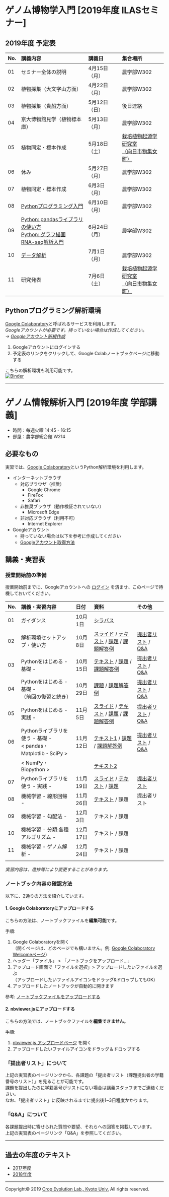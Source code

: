 <a name="section1"></a>
# ゲノム博物学入門 [2019年度 ILASセミナー]

## 2019年度 予定表

| No. | 講義内容 | 講義日 | 集合場所 |
|:---|:---|:---|:---|
| 01 | セミナー全体の説明 | 4月15日（月）| 農学部W302 |
| 02 | 植物採集（大文字山方面）| 4月22日（月） | 農学部W302 |
| 03 | 植物採集（貴船方面）| 5月12日（日） | 後日連絡 |
| 04 | 京大博物館見学（植物標本庫） | 5月13日（月） | 農学部W302 |
| 05 | 植物同定・標本作成 | 5月18日（土） | [栽培植物起源学研究室<br>（向日市物集女町）](http://www.crop-evolution.kais.kyoto-u.ac.jp/) |
| 06 | 休み | 5月27日（月） | 農学部W302 |
| 07 | 植物同定・標本作成 | 6月3日（月） | 農学部W302 |
| 08 | [Pythonプログラミング入門](https://colab.research.google.com/github/qqep685d/Introduction_series/blob/master/Python_Introduction.ipynb) | 6月10日（月） | 農学部W302 |
| 09 | [Python: pandasライブラリの使い方](https://colab.research.google.com/github/qqep685d/Introduction_series/blob/master/pandas_Introduction.ipynb)<br>[Python: グラフ描画](https://colab.research.google.com/github/qqep685d/Introduction_series/blob/master/Visualization_Introduction.ipynb)<br>[RNA-seq解析入門](https://colab.research.google.com/github/qqep685d/Introduction_series/blob/master/RNAseq_Introduction.ipynb) | 6月24日（月） | 農学部W302 |
| 10 | [データ解析](https://colab.research.google.com/github/qqep685d/GoogleColab_env/blob/master/ILAS2019_Env.ipynb) | 7月1日（月） | 農学部W302 |
| 11 | 研究発表 | 7月6日（土） | [栽培植物起源学研究室<br>（向日市物集女町）](http://www.crop-evolution.kais.kyoto-u.ac.jp/) |

## Pythonプログラミング解析環境
[Google Colaboratory](https://colab.research.google.com/notebooks/welcome.ipynb)と呼ばれるサービスを利用します。  
*Googleアカウントが必要です。持っていない場合は作成してください。  
→
[Googleアカウント新規作成](https://accounts.google.com/signup/v2/webcreateaccount?continue=https%3A%2F%2Fwww.google.co.jp%2F&hl=ja&gmb=exp&biz=false&flowName=GlifWebSignIn&flowEntry=SignUp)*

1. Googleアカウントにログインする
1. 予定表のリンクをクリックして、Google Colabノートブックページに移動する

こちらの解析環境も利用可能です。  
[![Binder](https://mybinder.org/badge_logo.svg)](https://mybinder.org/v2/gh/qqep685d/remote_env_introduction_series.git/master?filepath=index.ipynb)






---

<a name="section2"></a>
# ゲノム情報解析入門 [2019年度 学部講義]

- 時間：毎週火曜 14:45 - 16:15  
- 部屋：農学部総合館 W214  

## 必要なもの
実習では、[Google Colaboratory](https://colab.research.google.com/notebooks/welcome.ipynb)というPython解析環境を利用します。  
- インターネットブラウザ
  - 対応ブラウザ（推奨）
    - Google Chrome
    - FireFox
    - Safari
  - 非推奨ブラウザ（動作検証されていない）
    - Microsoft Edge
  - 非対応ブラウザ（利用不可）
    - Internet Explorer
- Googleアカウント
  - 持っていない場合は以下を参考に作成してください
  - [Googleアカウント取得方法](https://github.com/CropEvol/lecture/blob/master/textbook_2019/L02_create_google_acount.md)




## 講義・実習表

### 授業開始前の準備
授業開始前までに、Googleアカウントへの [ログイン](https://www.google.com/accounts/login) を済ませ、このページで待機しておいてください。

| No. | 講義・実習内容 | 日付 | 資料 | その他 |
|:---|:---|:---|:---|:---|
|01| ガイダンス | 10月1日 | [シラバス](https://ocw.kyoto-u.ac.jp/syllabuses2019/111/7/5323000) ||
|02| 解析環境セットアップ・使い方 | 10月8日 | [スライド](https://github.com/CropEvol/lecture/blob/master/textbook_2019/L02_intro_bioinfo.pdf) / [テキスト](https://colab.research.google.com/github/CropEvol/lecture/blob/master/textbook_2019/L02_first_googlecolab.ipynb) / [課題](https://colab.research.google.com/github/CropEvol/lecture/blob/master/textbook_2019/L02_first_googlecolab.HW.ipynb) / [課題解答例](https://colab.research.google.com/github/CropEvol/lecture/blob/master/textbook_2019/L02_first_googlecolab.HW.ANS.ipynb) | [提出者リスト](https://drive.google.com/open?id=1-_0Yz6M8_OohaDBsEH1cCYD7MkvFrxpB) / [Q&A](https://drive.google.com/open?id=1-gyTJ-MVpBgSDQgMpKGwiAjcAuBy4G2p) |
|03| Pythonをはじめる - 基礎 - | 10月15日 | [テキスト](https://colab.research.google.com/github/CropEvol/lecture/blob/master/textbook_2019/L03_python_basis.ipynb) / [課題](https://colab.research.google.com/github/CropEvol/lecture/blob/master/textbook_2019/L03_python_basis.HW.ipynb) / [課題解答例](https://colab.research.google.com/github/CropEvol/lecture/blob/master/textbook_2019/L03_python_basis.HW.ANS.ipynb) | [提出者リスト](https://drive.google.com/open?id=1eu3pHuxmdOkxqrAtreHIqG1wo6z0fjpw) / [Q&A](https://drive.google.com/open?id=1f2JmnsMyMjpzjNNlk0oXk40jl3jUM8lt) |
|04| Pythonをはじめる - 基礎 -<br>（前回の復習と続き） | 10月29日 | [課題](https://colab.research.google.com/github/CropEvol/lecture/blob/master/textbook_2019/L04_python_basis.HW.ipynb) / [課題解答例](https://colab.research.google.com/github/CropEvol/lecture/blob/master/textbook_2019/L04_python_basis.HW.ANS.ipynb) | [提出者リスト](https://drive.google.com/open?id=1_Dtd-xXJ_V-yGPluhqVgB_L__szufK-i) / [Q&A](https://drive.google.com/open?id=15NSU21d5RutU2nH_NFuBo22hqAPBqDMW) |
|05| Pythonをはじめる - 実践 - | 11月5日 | [スライド](https://github.com/CropEvol/lecture/blob/master/textbook_2019/L05_slide.resized.pdf) / [テキスト](https://colab.research.google.com/github/CropEvol/lecture/blob/master/textbook_2019/L05_population_genetics.ipynb) / [課題](https://colab.research.google.com/github/CropEvol/lecture/blob/master/textbook_2019/L05_population_genetics.HW.ipynb) / [課題解答例](https://colab.research.google.com/github/CropEvol/lecture/blob/master/textbook_2019/L05_population_genetics.HW.ANS.ipynb) | [提出者リスト](https://drive.google.com/open?id=1Pc4MCMJTshoIWQA1SUNPGWWBi30MMDbh) / [Q&A](https://drive.google.com/open?id=1ItxZ8QxX8Q1sGCEsIAFiL33i4T1mw4jU) |
|06| Pythonライブラリを使う - 基礎 -<br>< pandas・Matplotlib・SciPy > | 11月12日 | [テキスト1](https://colab.research.google.com/github/CropEvol/lecture/blob/master/textbook_2019/L06_python_libraries_1.ipynb) / [課題](https://colab.research.google.com/github/CropEvol/lecture/blob/master/textbook_2019/L06_python_libraries.HW.ipynb) / [課題解答例](https://colab.research.google.com/github/CropEvol/lecture/blob/master/textbook_2019/L06_python_libraries.HW.ANS.ipynb) | [提出者リスト](https://drive.google.com/open?id=1xiszNHy2BDVAPdX29DikAB8pLrgxkdt2) / [Q&A](https://drive.google.com/open?id=1AsnEpdpdFukjHH5OUhqDyI9exQQESExR) |
|| < NumPy・Biopython > || [テキスト2](https://colab.research.google.com/github/CropEvol/lecture/blob/master/textbook_2019/L06_python_libraries_2.ipynb)||
|07| Pythonライブラリを使う - 実践 - | 11月19日 | [スライド](https://github.com/CropEvol/lecture/blob/master/textbook_2019/L07_slide.pdf) / [テキスト](https://colab.research.google.com/github/CropEvol/lecture/blob/master/textbook_2019/L07_mutmap.ipynb) / [課題](https://colab.research.google.com/github/CropEvol/lecture/blob/master/textbook_2019/L07_mutmap.HW.ipynb) | [提出者リスト](https://drive.google.com/open?id=1_TAx1Vnxcua5kZmLc2Vd4nIPLwptBe1q) |
|08| 機械学習 - 線形回帰 - | 11月26日 | [テキスト](https://colab.research.google.com/github/CropEvol/lecture/blob/master/textbook_2019/L08_ML_regression.ipynb) / 課題 | 提出者リスト |
|09| 機械学習 - 勾配法 - | 12月3日 | テキスト / 課題 ||
|10| 機械学習 - 分類:各種アルゴリズム - | 12月17日 | テキスト / 課題 ||
|11| 機械学習 - ゲノム解析 - | 12月24日 | テキスト / 課題 ||
|||||

_実習内容は、進捗等により変更することがあります。_


### ノートブック内容の確認方法
以下に、2通りの方法を紹介しています。
#### 1. Google Colaboratoryにアップロードする

こちらの方法は、ノートブックファイルを**編集可能**です。  

手順:
1. Google Colaboratoryを開く  
（開くページは、どのページでも構いません。例: [Google Colaboratory Welcomeページ](https://colab.research.google.com/notebooks/welcome.ipynb)）
1. ヘッダー「ファイル」 > 「ノートブックをアップロード...」
1. アップロード画面で「ファイルを選択」> アップロードしたいファイルを選ぶ  
（アップロードしたいファイルアイコンをドラッグ&ドロップしてもOK）
1. アップロードしたノートブックが自動的に開きます  

参考: [ノートブックファイルをアップロードする](https://github.com/CropEvol/lecture/blob/master/textbook_2019/L02_confirm_mynotebook.md)


#### 2. nbviewer.jsにアップロードする  
こちらの方法では、ノートブックファイルを**編集できません**。  

手順:
1. [nbviewer.js アップロードページ](https://kokes.github.io/nbviewer.js/viewer.html) を開く
1. アップロードしたいファイルアイコンをドラッグ＆ドロップする


### 「提出者リスト」について
上記の実習表のページリンクから、各課題の「提出者リスト（課題提出者の学籍番号のリスト）」を見ることが可能です。  
課題を提出したのに学籍番号がリストにない場合は講義スタッフまでご連絡ください。  
なお、「提出者リスト」に反映されるまでに提出後1~3日程度かかります。


### 「Q&A」について
各課題提出時に寄せられた質問や要望、それらへの回答を掲載しています。  
上記の実習表のページリンク「Q&A」を参照してください。

---

<a name="section4"></a>
## 過去の年度のテキスト
- [2017年度](https://github.com/CropEvol/lecture/tree/2017)
- [2018年度](https://github.com/CropEvol/lecture/tree/2018)

---
Copyright&copy; 2019 [Crop Evolution Lab., Kyoto Univ.](http://www.crop-evolution.kais.kyoto-u.ac.jp/) All rights reserved.

